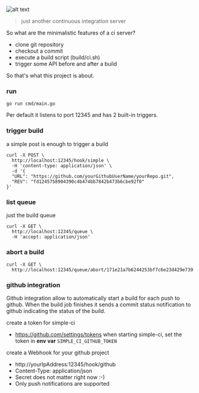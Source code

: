 ![alt text](https://github.com/Oppodelldog/simple-ci/raw/master/webview/assets/images/logo.png)
> just another continuous integration server

So what are the minimalistic features of a ci server?

* clone git repository
* checkout a commit
* execute a build script (build/ci.sh)
* trigger some API before and after a build

So that's what this project is about.

### run
```go run cmd/main.go```

Per default it listens to port 12345 and has 2 built-in triggers.

### trigger build
a simple post is enough to trigger a build
```shell
curl -X POST \
  http://localhost:12345/hook/simple \
  -H 'content-type: application/json' \
  -d '{
  "URL": "https://github.com/yourGithubUserName/yourRepo.git",
  "REV": "fd1245758904390c4b474bb7842b473b6cbe92f0"
}'
```

### list queue
just the build queue
```shell
curl -X GET \
  http://localhost:12345/queue \
  -H 'accept: application/json'
```

### abort a build
```shell
curl -X GET \
  http://localhost:12345/queue/abort/171e21a7b6244253bf7c6e23d429e739
```

### github integration
Github integration allow to automatically start a build for each push to github.
When the build job finishes it sends a commit status notification to github indicating
the status of the build.  

create a token for simple-ci
* https://github.com/settings/tokens
when starting simple-ci, set the token in **env var** ```SIMPLE_CI_GITHUB_TOKEN```

create a Webhook for your github project
+ http://yourIpAddress:12345/hook/github
+ Content-Type: application/json   
+ Secret does not matter right now :-)   
+ Only push notifications are supported   
